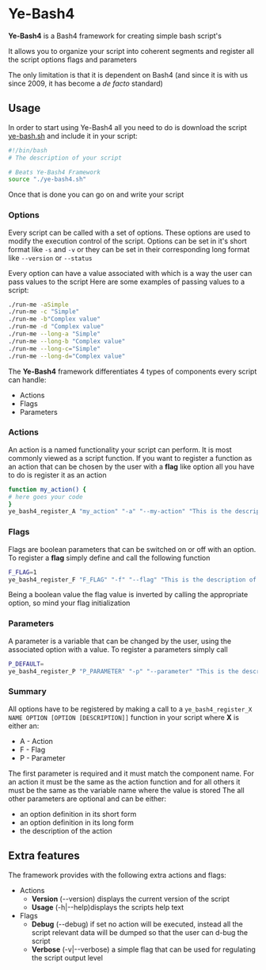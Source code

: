 # Ye-Bash4

**Ye-Bash4** is a Bash4 framework for creating simple bash script's

It allows you to organize your script into coherent segments and register all the script options flags and parameters

The only limitation is that it is dependent on Bash4 (and since it is with us since 2009, it has become a *de facto* standard)

## Usage

In order to start using Ye-Bash4 all you need to do is download the script [ye-bash.sh](https://raw.githubusercontent.com/Beats/ye-bash4/master/ye-bash4.sh)
and include it in your script:

```bash
#!/bin/bash
# The description of your script

# Beats Ye-Bash4 Framework
source "./ye-bash4.sh"
```
Once that is done you can go on and write your script

### Options

Every script can be called with a set of options. These options are used to modify the execution control of the script.
Options can be set in it's short format like ```-s``` and ```-v``` or they can be set in their corresponding long format like ```--version``` or ```--status```

Every option can have a value associated with which is a way the user can pass values to the script
Here are some examples of passing values to a script:

```bash
./run-me -aSimple
./run-me -c "Simple"
./run-me -b"Complex value"
./run-me -d "Complex value"
./run-me --long-a "Simple"
./run-me --long-b "Complex value"
./run-me --long-c="Simple"
./run-me --long-d="Complex value"
```

The **Ye-Bash4** framework differentiates 4 types of components every script can handle:
- Actions
- Flags
- Parameters

### Actions

An action is a named functionality your script can perform. It is most commonly viewed as a script function.
If you want to register a function as an action that can be chosen by the user with a **flag** like option
all you have to do is register it as an action

```bash
function my_action() {
# here goes your code
}
ye_bash4_register_A "my_action" "-a" "--my-action" "This is the description of what this action does"
```

### Flags

Flags are boolean parameters that can be switched on or off with an option.
To register a **flag** simply define and call the following function

```bash
F_FLAG=1
ye_bash4_register_F "F_FLAG" "-f" "--flag" "This is the description of the flag"
```
Being a boolean value the flag value is inverted by calling the appropriate option, so mind your flag initialization

### Parameters

A parameter is a variable that can be changed by the user, using the associated option with a value.
To register a parameters simply call

```bash
P_DEFAULT=
ye_bash4_register_P "P_PARAMETER" "-p" "--parameter" "This is the description of the parameter"
```

### Summary

All options have to be registered by making a call to a ```ye_bash4_register_X NAME OPTION [OPTION [DESCRIPTION]]``` function in your script
where **X** is either an:

* A - Action
* F - Flag
* P - Parameter

The first parameter is required and it must match the component name.
For an action it must be the same as the action function and for all others it must be the same as the variable name where the value is stored
The all other parameters are optional and can be either:
* an option definition in its short form
* an option definition in its long form
* the description of the action

## Extra features

The framework provides with the following extra actions and flags:

* Actions
    * **Version** (--version) displays the current version of the script
    * **Usage**   (-h|--help)displays the scripts help text
* Flags
    * **Debug**   (--debug) if set no action will be executed, instead all the script relevant data will be dumped so that the user can d-bug the script
    * **Verbose** (-v|--verbose) a simple flag that can be used for regulating the script output level

